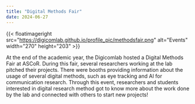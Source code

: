 ```yaml
---
title: "Digital Methods Fair"
date: 2024-06-27
---
```


{{< floatimageright src="https://digicomlab.github.io/profile_pic/methodsfair.png" alt="Events" width="270" height="203" >}}

At the end of the academic year, the Digicomlab hosted a Digital Methods Fair at ASCoR. During this fair, several researchers working at the lab pitched their projects. There were booths providing information about the usage of several digital methods, such as eye tracking and AI for communication research. Through this event, researchers and students interested in digital research method got to know more about the work done by the lab and connected with others to start new projects!

